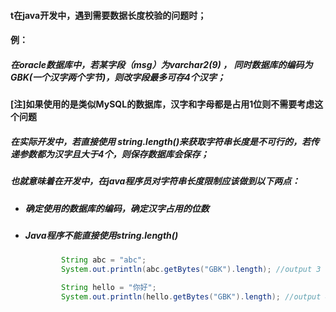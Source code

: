 #### t在java开发中，遇到需要数据长度校验的问题时；



#### 例：

##### 	在oracle数据库中，若某字段（msg）为varchar2(9) ， 同时数据库的编码为GBK(一个汉字两个字节)，则改字段最多可存4个汉字；

#### [注]如果使用的是类似MySQL的数据库，汉字和字母都是占用1位则不需要考虑这个问题



##### 在实际开发中，若直接使用 string.length()来获取字符串长度是不可行的，若传递参数都为汉字且大于4个，则保存数据库会保存；

##### 也就意味着在开发中，在java程序员对字符串长度限制应该做到以下两点：

- #####  确定使用的数据库的编码，确定汉字占用的位数

- ##### Java程序不能直接使用string.length()

  ```java
          String abc = "abc";
          System.out.println(abc.getBytes("GBK").length); //output 3 
  
          String hello = "你好";
          System.out.println(hello.getBytes("GBK").length); //output 4 
  ```

  